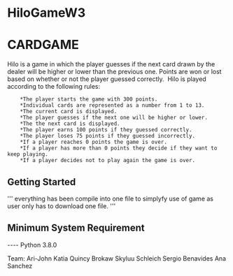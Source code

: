 # HiloGameW3
# CARDGAME
Hilo is a game in which the player guesses if the next card drawn by the dealer will be  higher or lower than the previous one. Points are won or lost based on whether or 
not the player guessed correctly.
​
Hilo is played according to the following rules:
```
    *The player starts the game with 300 points.
    *Individual cards are represented as a number from 1 to 13.
    *The current card is displayed.
    *The player guesses if the next one will be higher or lower.
    *The the next card is displayed.
    *The player earns 100 points if they guessed correctly.
    *The player loses 75 points if they guessed incorrectly.
    *If a player reaches 0 points the game is over.
    *If a player has more than 0 points they decide if they want to keep playing.
    *If a player decides not to play again the game is over.
```
## Getting Started
''' everything has been compile into one file to simplyfy use of game as user only has to download one file. '''

## Minimum System Requirement
---- Python 3.8.0

Team:
Ari-John Katia
Quincy Brokaw
Skyluu Schleich
Sergio Benavides
Ana Sanchez
